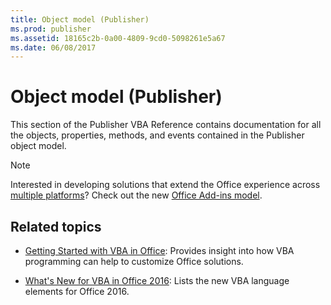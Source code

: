 ```yaml
---
title: Object model (Publisher)
ms.prod: publisher
ms.assetid: 18165c2b-0a00-4809-9cd0-5098261e5a67
ms.date: 06/08/2017
---
```



# Object model (Publisher)

This section of the Publisher VBA Reference contains documentation for all the objects, properties, methods, and events contained in the Publisher object model.

> [!NOTE] 
> Interested in developing solutions that extend the Office experience across [multiple platforms](https://dev.office.com/add-in-availability)? Check out the new [Office Add-ins model](https://dev.office.com/docs/add-ins/overview/office-add-ins).

## Related topics

- [Getting Started with VBA in Office](../../../Library-Reference/Concepts/getting-started-with-vba-in-office.md): Provides insight into how VBA programming can help to customize Office solutions.

- [What's New for VBA in Office 2016](../../../Library-Reference/Concepts/what-s-new-for-vba-in-office-2016.md): Lists the new VBA language elements for Office 2016.

